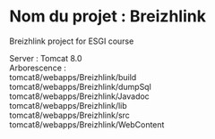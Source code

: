 # Nom du projet : Breizhlink <br/>
Breizhlink project for ESGI course <br/>

Server : Tomcat 8.0 <br/>
Arborescence : <br/>
  tomcat8/webapps/Breizhlink/build <br/>
  tomcat8/webapps/Breizhlink/dumpSql <br/>
  tomcat8/webapps/Breizhlink/Javadoc <br/>
  tomcat8/webapps/Breizhlink/lib <br/>
  tomcat8/webapps/Breizhlink/src <br/>
  tomcat8/webapps/Breizhlink/WebContent
